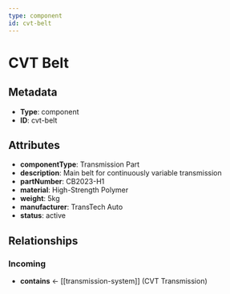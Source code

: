 ```yaml
---
type: component
id: cvt-belt
---
```


# CVT Belt

## Metadata

- **Type**: component
- **ID**: cvt-belt

## Attributes

- **componentType**: Transmission Part
- **description**: Main belt for continuously variable transmission
- **partNumber**: CB2023-H1
- **material**: High-Strength Polymer
- **weight**: 5kg
- **manufacturer**: TransTech Auto
- **status**: active

## Relationships

### Incoming

- **contains** ← [[transmission-system]] (CVT Transmission)

